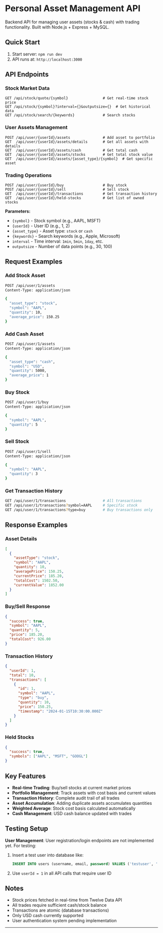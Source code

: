 # Personal Asset Management API

Backend API for managing user assets (stocks & cash) with trading functionality. Built with Node.js + Express + MySQL.

## Quick Start

1. Start server: `npm run dev`
2. API runs at: `http://localhost:3000`

## API Endpoints

### Stock Market Data
```
GET /api/stock/quote/{symbol}                # Get real-time stock price
GET /api/stock/{symbol}?interval={}&outputsize={}  # Get historical data
GET /api/stock/search/{keywords}             # Search stocks
```

### User Assets Management
```
POST /api/user/{userId}/assets               # Add asset to portfolio
GET  /api/user/{userId}/assets/details       # Get all assets with details
GET  /api/user/{userId}/assets/cash          # Get total cash
GET  /api/user/{userId}/assets/stocks        # Get total stock value
GET  /api/user/{userId}/assets/{asset_type}/{symbol}  # Get specific asset
```

### Trading Operations
```
POST /api/user/{userId}/buy                  # Buy stock
POST /api/user/{userId}/sell                 # Sell stock
GET  /api/user/{userId}/transactions         # Get transaction history
GET  /api/user/{userId}/held-stocks          # Get list of owned stocks
```

**Parameters:**
- `{symbol}` - Stock symbol (e.g., AAPL, MSFT)
- `{userId}` - User ID (e.g., 1, 2)
- `{asset_type}` - Asset type: `stock` or `cash`
- `{keywords}` - Search keywords (e.g., Apple, Microsoft)
- `interval` - Time interval: `1min`, `5min`, `1day`, etc.
- `outputsize` - Number of data points (e.g., 30, 100)

## Request Examples

### Add Stock Asset
```bash
POST /api/user/1/assets
Content-Type: application/json

{
  "asset_type": "stock",
  "symbol": "AAPL",
  "quantity": 10,
  "average_price": 150.25
}
```

### Add Cash Asset
```bash
POST /api/user/1/assets
Content-Type: application/json

{
  "asset_type": "cash", 
  "symbol": "USD",
  "quantity": 5000,
  "average_price": 1
}
```

### Buy Stock
```bash
POST /api/user/1/buy
Content-Type: application/json

{
  "symbol": "AAPL",
  "quantity": 5
}
```

### Sell Stock
```bash
POST /api/user/1/sell
Content-Type: application/json

{
  "symbol": "AAPL", 
  "quantity": 3
}
```

### Get Transaction History
```bash
GET /api/user/1/transactions                 # All transactions
GET /api/user/1/transactions?symbol=AAPL     # Specific stock
GET /api/user/1/transactions?type=buy        # Buy transactions only
```

## Response Examples

### Asset Details
```json
[
  {
    "assetType": "stock",
    "symbol": "AAPL",
    "quantity": 10,
    "averagePrice": 150.25,
    "currentPrice": 185.20,
    "totalCost": 1502.50,
    "currentValue": 1852.00
  }
]
```

### Buy/Sell Response
```json
{
  "success": true,
  "symbol": "AAPL",
  "quantity": 5,
  "price": 185.20,
  "totalCost": 926.00
}
```

### Transaction History
```json
{
  "userId": 1,
  "total": 10,
  "transactions": [
    {
      "id": 1,
      "symbol": "AAPL",
      "type": "buy",
      "quantity": 10,
      "price": 150.25,
      "timestamp": "2024-01-15T10:30:00.000Z"
    }
  ]
}
```

### Held Stocks
```json
{
  "success": true,
  "symbols": ["AAPL", "MSFT", "GOOGL"]
}
```

## Key Features

- **Real-time Trading**: Buy/sell stocks at current market prices
- **Portfolio Management**: Track assets with cost basis and current values
- **Transaction History**: Complete audit trail of all trades
- **Asset Accumulation**: Adding duplicate assets accumulates quantities
- **Weighted Average**: Stock cost basis calculated automatically
- **Cash Management**: USD cash balance updated with trades

## Testing Setup

**User Management**: User registration/login endpoints are not implemented yet. For testing:

1. Insert a test user into database like:
   ```sql
   INSERT INTO users (username, email, password) VALUES ('testuser', 'test@example.com', 'password123');
   ```
2. Use `userId = 1` in all API calls that require user ID

## Notes
- Stock prices fetched in real-time from Twelve Data API
- All trades require sufficient cash/stock balance
- Transactions are atomic (database transactions)
- Only USD cash currently supported
- User authentication system pending implementation

---
